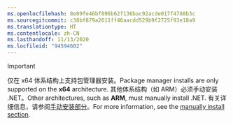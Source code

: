 ```yaml
---
ms.openlocfilehash: 8e09fe46bf896b62f136bac92acde017f4788b3c
ms.sourcegitcommit: c38bf879a2611ff46aacdd529b9f2725f93e18a9
ms.translationtype: HT
ms.contentlocale: zh-CN
ms.lasthandoff: 11/13/2020
ms.locfileid: "94594602"
---
```


> [!IMPORTANT]
> <span data-ttu-id="4d06c-101">仅在 x64 体系结构上支持包管理器安装。</span><span class="sxs-lookup"><span data-stu-id="4d06c-101">Package manager installs are only supported on the **x64** architecture.</span></span> <span data-ttu-id="4d06c-102">其他体系结构（如 ARM）必须手动安装 .NET。</span><span class="sxs-lookup"><span data-stu-id="4d06c-102">Other architectures, such as **ARM**, must manually install .NET.</span></span> <span data-ttu-id="4d06c-103">有关详细信息，请参阅[手动安装部分](#manual-install)。</span><span class="sxs-lookup"><span data-stu-id="4d06c-103">For more information, see the [manually install section](#manual-install).</span></span>
